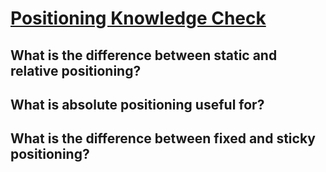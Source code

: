 # [Positioning Knowledge Check](https://www.theodinproject.com/lessons/node-path-intermediate-html-and-css-positioning#knowledge-check)

## What is the difference between static and relative positioning?

## What is absolute positioning useful for?

## What is the difference between fixed and sticky positioning?
